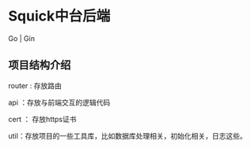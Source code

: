 # Squick中台后端

Go | Gin



## 项目结构介绍

router : 存放路由

api ：存放与前端交互的逻辑代码

cert ： 存放https证书

util：存放项目的一些工具库，比如数据库处理相关，初始化相关，日志这些。

